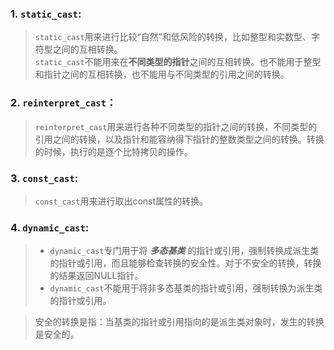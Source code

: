### 1. `static_cast`:  
> `static_cast`用来进行比较“自然”和低风险的转换，比如整型和实数型、字符型之间的互相转换。  
`static_cast`不能用来在**不同类型的指针**之间的互相转换。也不能用于整型和指针之间的互相转换，也不能用与不同类型的引用之间的转换。

### 2. `reinterpret_cast`：
> `reinterpret_cast`用来进行各种不同类型的指针之间的转换，不同类型的引用之间的转换，以及指针和能容纳得下指针的整数类型之间的转换。转换的时候，执行的是逐个比特拷贝的操作。  

### 3. `const_cast`:  
> `const_cast`用来进行取出const属性的转换。  

### 4. `dynamic_cast`:
> * `dynamic_cast`专门用于将 ***多态基类*** 的指针或引用，强制转换成派生类的指针或引用，而且能够检查转换的安全性。对于不安全的转换，转换的结果返回NULL指针。  
> * `dynamic_cast`不能用于将非多态基类的指针或引用，强制转换为派生类的指针或引用。  

> 安全的转换是指：当基类的指针或引用指向的是派生类对象时，发生的转换是安全的。